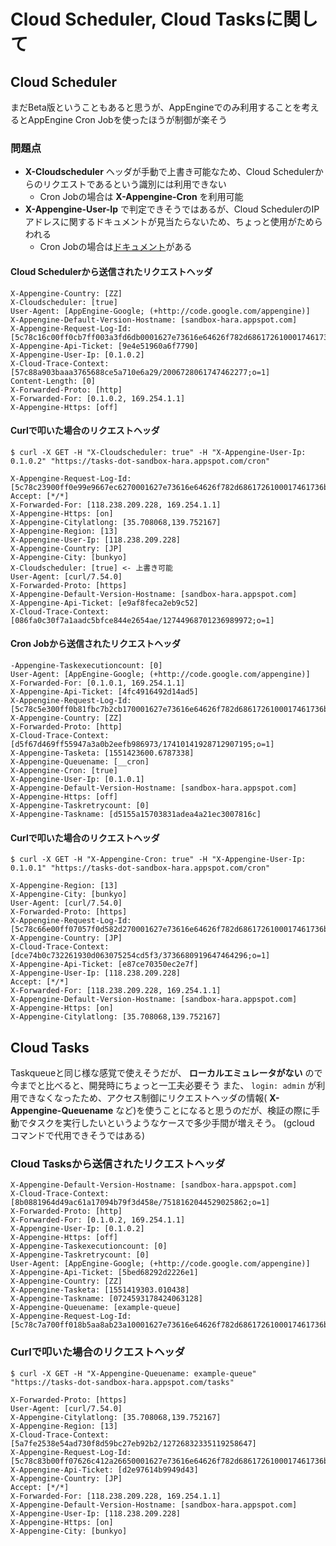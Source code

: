 # Cloud Scheduler, Cloud Tasksに関して
## Cloud Scheduler
まだBeta版ということもあると思うが、AppEngineでのみ利用することを考えるとAppEngine Cron Jobを使ったほうが制御が楽そう

### 問題点
* **X-Cloudscheduler** ヘッダが手動で上書き可能なため、Cloud Schedulerからのリクエストであるという識別には利用できない
  - Cron Jobの場合は **X-Appengine-Cron** を利用可能
* **X-Appengine-User-Ip** で判定できそうではあるが、Cloud SchedulerのIPアドレスに関するドキュメントが見当たらないため、ちょっと使用がためらわれる
  - Cron Jobの場合は[ドキュメント](https://cloud.google.com/appengine/docs/standard/python/config/cronref?hl=ja#originating_ip_address)がある

#### Cloud Schedulerから送信されたリクエストヘッダ
```console
X-Appengine-Country: [ZZ] 
X-Cloudscheduler: [true] 
User-Agent: [AppEngine-Google; (+http://code.google.com/appengine)] 
X-Appengine-Default-Version-Hostname: [sandbox-hara.appspot.com] 
X-Appengine-Request-Log-Id: [5c78c16c00ff0cb7ff003a3fd6db0001627e73616e64626f782d6861726100017461736b733a323031393033303174313431373434000100] 
X-Appengine-Api-Ticket: [9e4e51960a6f7790] 
X-Appengine-User-Ip: [0.1.0.2] 
X-Cloud-Trace-Context: [57c88a903baaa3765688ce5a710e6a29/2006728061747462277;o=1] 
Content-Length: [0] 
X-Forwarded-Proto: [http] 
X-Forwarded-For: [0.1.0.2, 169.254.1.1] 
X-Appengine-Https: [off] 
```

#### Curlで叩いた場合のリクエストヘッダ
```console
$ curl -X GET -H "X-Cloudscheduler: true" -H "X-Appengine-User-Ip: 0.1.0.2" "https://tasks-dot-sandbox-hara.appspot.com/cron"

X-Appengine-Request-Log-Id: [5c78c23900ff0e99e9667ec6270001627e73616e64626f782d6861726100017461736b733a323031393033303174313431373434000100] 
Accept: [*/*] 
X-Forwarded-For: [118.238.209.228, 169.254.1.1] 
X-Appengine-Https: [on] 
X-Appengine-Citylatlong: [35.708068,139.752167] 
X-Appengine-Region: [13] 
X-Appengine-User-Ip: [118.238.209.228] 
X-Appengine-Country: [JP] 
X-Appengine-City: [bunkyo] 
X-Cloudscheduler: [true] <- 上書き可能
User-Agent: [curl/7.54.0] 
X-Forwarded-Proto: [https] 
X-Appengine-Default-Version-Hostname: [sandbox-hara.appspot.com] 
X-Appengine-Api-Ticket: [e9af8feca2eb9c52] 
X-Cloud-Trace-Context: [086fa0c30f7a1aadc5bfce844e2654ae/12744968701236989972;o=1] 
```

#### Cron Jobから送信されたリクエストヘッダ
```console
-Appengine-Taskexecutioncount: [0] 
User-Agent: [AppEngine-Google; (+http://code.google.com/appengine)] 
X-Forwarded-For: [0.1.0.1, 169.254.1.1] 
X-Appengine-Api-Ticket: [4fc4916492d14ad5] 
X-Appengine-Request-Log-Id: [5c78c5e300ff0b81fbc7b2cb170001627e73616e64626f782d6861726100017461736b733a323031393033303174313431373434000100] 
X-Appengine-Country: [ZZ] 
X-Forwarded-Proto: [http] 
X-Cloud-Trace-Context: [d5f67d469ff55947a3a0b2eefb986973/17410141928712907195;o=1] 
X-Appengine-Tasketa: [1551423600.6787338] 
X-Appengine-Queuename: [__cron] 
X-Appengine-Cron: [true] 
X-Appengine-User-Ip: [0.1.0.1] 
X-Appengine-Default-Version-Hostname: [sandbox-hara.appspot.com] 
X-Appengine-Https: [off] 
X-Appengine-Taskretrycount: [0] 
X-Appengine-Taskname: [d5155a15703831adea4a21ec3007816c] 
```

#### Curlで叩いた場合のリクエストヘッダ
```console
$ curl -X GET -H "X-Appengine-Cron: true" -H "X-Appengine-User-Ip: 0.1.0.1" "https://tasks-dot-sandbox-hara.appspot.com/cron"

X-Appengine-Region: [13] 
X-Appengine-City: [bunkyo] 
User-Agent: [curl/7.54.0] 
X-Forwarded-Proto: [https] 
X-Appengine-Request-Log-Id: [5c78c66e00ff07057f0d582d270001627e73616e64626f782d6861726100017461736b733a323031393033303174313431373434000100] 
X-Appengine-Country: [JP] 
X-Cloud-Trace-Context: [dce74b0c732261930d063075254cd5f3/3736680919647464296;o=1] 
X-Appengine-Api-Ticket: [e87ce70350ec2e7f] 
X-Appengine-User-Ip: [118.238.209.228] 
Accept: [*/*] 
X-Forwarded-For: [118.238.209.228, 169.254.1.1] 
X-Appengine-Default-Version-Hostname: [sandbox-hara.appspot.com] 
X-Appengine-Https: [on] 
X-Appengine-Citylatlong: [35.708068,139.752167] 
```

## Cloud Tasks
Taskqueueと同じ様な感覚で使えそうだが、 **ローカルエミュレータがない** ので今までと比べると、開発時にちょっと一工夫必要そう
また、 `login: admin` が利用できなくなったため、アクセス制御にリクエストヘッダの情報( **X-Appengine-Queuename** など)を使うことになると思うのだが、検証の際に手動でタスクを実行したいというようなケースで多少手間が増えそう。
(gcloud コマンドで代用できそうではある)

### Cloud Tasksから送信されたリクエストヘッダ
```console
X-Appengine-Default-Version-Hostname: [sandbox-hara.appspot.com] 
X-Cloud-Trace-Context: [8b0881964d49ac61a17094b79f3d458e/7518162044529025862;o=1] 
X-Forwarded-Proto: [http] 
X-Forwarded-For: [0.1.0.2, 169.254.1.1] 
X-Appengine-User-Ip: [0.1.0.2] 
X-Appengine-Https: [off] 
X-Appengine-Taskexecutioncount: [0] 
X-Appengine-Taskretrycount: [0] 
User-Agent: [AppEngine-Google; (+http://code.google.com/appengine)] 
X-Appengine-Api-Ticket: [5bed68292d2226e1] 
X-Appengine-Country: [ZZ] 
X-Appengine-Tasketa: [1551419303.010438] 
X-Appengine-Taskname: [0724593178424063128] 
X-Appengine-Queuename: [example-queue] 
X-Appengine-Request-Log-Id: [5c78c7a700ff018b5aa8ab23a10001627e73616e64626f782d6861726100017461736b733a323031393033303174313431373434000100] 
```

### Curlで叩いた場合のリクエストヘッダ
```console
$ curl -X GET -H "X-Appengine-Queuename: example-queue" "https://tasks-dot-sandbox-hara.appspot.com/tasks"

X-Forwarded-Proto: [https] 
User-Agent: [curl/7.54.0] 
X-Appengine-Citylatlong: [35.708068,139.752167] 
X-Appengine-Region: [13] 
X-Cloud-Trace-Context: [5a7fe2538e54ad730f8d59bc27eb92b2/12726832335119258647] 
X-Appengine-Request-Log-Id: [5c78c83b00ff07626c412a26650001627e73616e64626f782d6861726100017461736b733a323031393033303174313431373434000100] 
X-Appengine-Api-Ticket: [d2e97614b9949d43] 
X-Appengine-Country: [JP] 
Accept: [*/*] 
X-Forwarded-For: [118.238.209.228, 169.254.1.1] 
X-Appengine-Default-Version-Hostname: [sandbox-hara.appspot.com] 
X-Appengine-User-Ip: [118.238.209.228] 
X-Appengine-Https: [on] 
X-Appengine-City: [bunkyo] 
```
